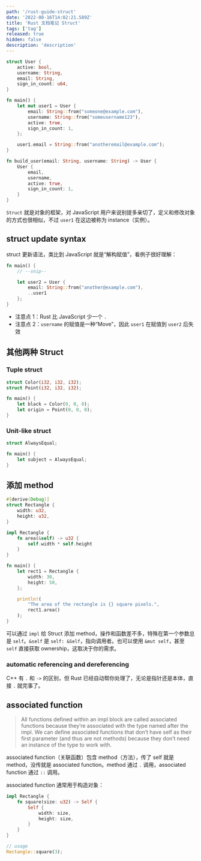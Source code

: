```yaml
---
path: '/rust-guide-struct'
date: '2022-08-16T14:02:21.589Z'
title: 'Rust 文档笔记 Struct'
tags: ['tag']
released: true
hidden: false
description: 'description'
---
```


```rust
struct User {
    active: bool,
    username: String,
    email: String,
    sign_in_count: u64,
}

fn main() {
    let mut user1 = User {
        email: String::from("someone@example.com"),
        username: String::from("someusername123"),
        active: true,
        sign_in_count: 1,
    };

    user1.email = String::from("anotheremail@example.com");
}

fn build_user(email: String, username: String) -> User {
    User {
        email,
        username,
        active: true,
        sign_in_count: 1,
    }
}
```

`Struct` 就是对象的框架，对 JavaScript 用户来说别提多亲切了，定义和修改对象的方式也很相似，不过 `user1` 在这边被称为 instance（实例）。

## struct update syntax

struct 更新语法，类比到 JavaScript 就是“解构赋值”，看例子很好理解：

```rust
fn main() {
    // --snip--

    let user2 = User {
        email: String::from("another@example.com"),
        ..user1
    };
}
```

- 注意点 1：Rust 比 JavaScript 少一个 `.`
- 注意点 2：`username` 的赋值是一种“Move”，因此 `user1` 在赋值到 `user2` 后失效

## 其他两种 Struct

### Tuple struct

```rust
struct Color(i32, i32, i32);
struct Point(i32, i32, i32);

fn main() {
    let black = Color(0, 0, 0);
    let origin = Point(0, 0, 0);
}
```

### Unit-like struct

```rust
struct AlwaysEqual;

fn main() {
    let subject = AlwaysEqual;
}
```

## 添加 method

```rust
#[derive(Debug)]
struct Rectangle {
    width: u32,
    height: u32,
}

impl Rectangle {
    fn area(&self) -> u32 {
        self.width * self.height
    }
}

fn main() {
    let rect1 = Rectangle {
        width: 30,
        height: 50,
    };

    println!(
        "The area of the rectangle is {} square pixels.",
        rect1.area()
    );
}
```

可以通过 `impl` 给 Struct 添加 method，操作和函数差不多，特殊在第一个参数总是 `self`。`&self` 是 `self: &Self`，指向调用者。也可以使用 `&mut self`，甚至 `self` 直接获取 ownership，这取决于你的需求。

### automatic referencing and dereferencing

C++ 有 `.` 和 `->` 的区别，但 Rust 已经自动帮你处理了，无论是指针还是本体，直接 `.` 就完事了。

## associated function

> All functions defined within an impl block are called associated functions because they’re associated with the type named after the impl. We can define associated functions that don’t have self as their first parameter (and thus are not methods) because they don’t need an instance of the type to work with.

associated function（关联函数）包含 method（方法），传了 self 就是 method，没传就是 associated function。method 通过 `.` 调用，associated function 通过 `::` 调用。

associated function 通常用于构造对象：

```rust
impl Rectangle {
    fn square(size: u32) -> Self {
        Self {
            width: size,
            height: size,
        }
    }
}

// usage
Rectangle::square(3);
```
